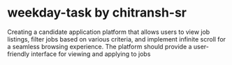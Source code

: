# weekday-task by chitransh-sr

Creating a candidate application platform that allows users to view job listings, filter jobs based on various criteria, and implement infinite scroll for a seamless browsing experience. The platform should provide a user-friendly interface for viewing and applying to jobs
